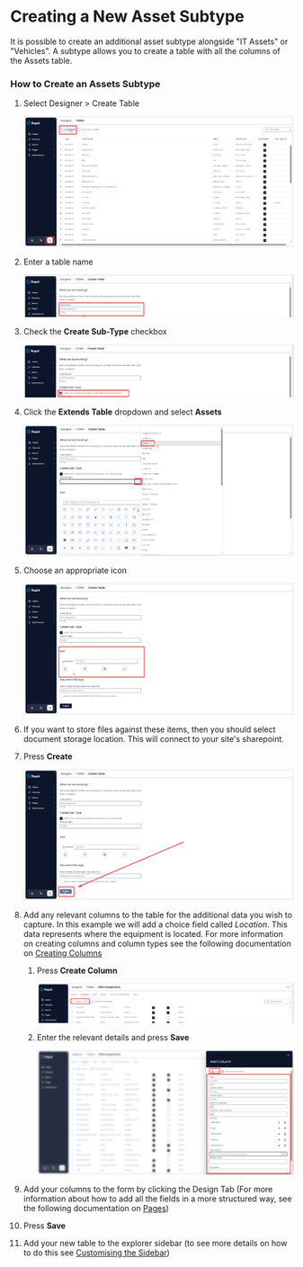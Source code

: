 # Creating a New Asset Subtype

It is possible to create an additional asset subtype alongside "IT Assets" or "Vehicles". A subtype allows you to create a table with all the columns of the Assets table.

### How to Create an Assets Subtype

1. Select Designer > Create Table

    ![image-1702445850673.png](./downloaded_image_1705285237147.png)

2. Enter a table name

    ![image-1702445929554.png](./downloaded_image_1705285238164.png)

3. Check the **Create Sub-Type** checkbox

    ![image-1702445975205.png](./downloaded_image_1705285239185.png)

4. Click the **Extends Table** dropdown and select **Assets**

    ![image-1702446027491.png](./downloaded_image_1705285240207.png)

5. Choose an appropriate icon

    ![image-1702446091533.png](./downloaded_image_1705285241226.png)

6. If you want to store files against these items, then you should select document storage location. This will connect to your site's sharepoint.

7. Press **Create**

    ![image-1702446158934.png](./downloaded_image_1705285242242.png)

8. Add any relevant columns to the table for the additional data you wish to capture. In this example we will add a choice field called *Location*. This data represents where the equipment is located. For more information on creating columns and column types see the following documentation on [Creating Columns](/docs/Rapid/4-Keyper%20Manual/2-Designer/1-Tables/5-Table%20Configuration%20Guides/how-to-add-columns-to-a-data-table/how-to-add-columns-to-a-data-table.md)

    1. Press **Create Column**

        ![image-1702446301740.png](./downloaded_image_1705285243259.png)

    2. Enter the relevant details and press **Save**

        ![image-1702446354964.png](./downloaded_image_1705285244284.png)

9. Add your columns to the form by clicking the Design Tab (For more information about how to add all the fields in a more structured way, see the following documentation on [Pages](/docs/Rapid/4-Keyper%20Manual/2-Designer/2-Pages/1-all-about-pages-in-designer.md))

10. Press **Save**
    
11. Add your new table to the explorer sidebar (to see more details on how to do this see [Customising the Sidebar](/docs/Rapid/4-Keyper%20Manual/2-Designer/3-Menus/1-Setting%20up%20your%20sidebar/1-Setting%20up%20your%20sidebar.md))